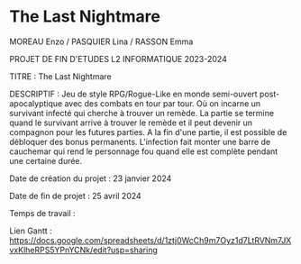 # The Last Nightmare

MOREAU Enzo / PASQUIER Lina / RASSON Emma

PROJET DE FIN D'ETUDES L2 INFORMATIQUE 2023-2024

TITRE : The Last Nightmare

DESCRIPTIF : Jeu de style RPG/Rogue-Like en monde semi-ouvert post-apocalyptique avec des combats en tour par tour. Où on incarne un survivant infecté qui cherche à trouver un remède. La partie se termine quand le survivant arrive à trouver le remède et il peut devenir un compagnon pour les futures parties. A la fin d'une partie, il est possible de débloquer des bonus permanents. L'infection fait monter une barre de cauchemar qui rend le personnage fou quand elle est complète pendant une certaine durée.

Date de création du projet : 23 janvier 2024

Date de fin de projet : 25 avril 2024

Temps de travail :

Lien Gantt : https://docs.google.com/spreadsheets/d/1ztj0WcCh9m7Oyz1d7LtRVNm7JXvxKlheRPS5YPnYCNk/edit?usp=sharing
